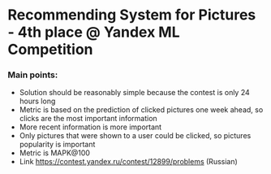 # Recommending System for Pictures - 4th place @ Yandex ML Competition
### Main points:

* Solution should be reasonably simple because the contest is only 24 hours long 
* Metric is based on the prediction of clicked pictures one week ahead, so clicks are the most important information
* More recent information is more important
* Only pictures that were shown to a user could be clicked, so pictures popularity is important
* Metric is MAPK@100
* Link https://contest.yandex.ru/contest/12899/problems (Russian)
